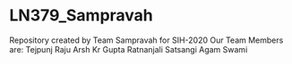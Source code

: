 # LN379_Sampravah
Repository created by Team Sampravah for SIH-2020
Our Team Members are:
Tejpunj Raju 
Arsh Kr Gupta
Ratnanjali Satsangi
Agam Swami
